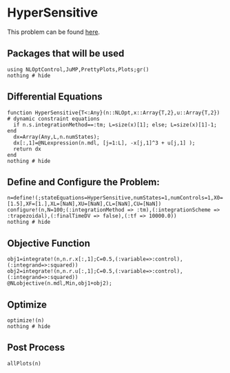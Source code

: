 # HyperSensitive

This problem can be found [here](http://www.gpops2.com/Examples/Brachistochrone.html).


## Packages that will be used

```@example HyperSensitive
using NLOptControl,JuMP,PrettyPlots,Plots;gr()
nothing # hide
```

## Differential Equations

```@example HyperSensitive
function HyperSensitive{T<:Any}(n::NLOpt,x::Array{T,2},u::Array{T,2}) # dynamic constraint equations
  if n.s.integrationMethod==:tm; L=size(x)[1]; else; L=size(x)[1]-1; end
  dx=Array(Any,L,n.numStates);
  dx[:,1]=@NLexpression(n.mdl, [j=1:L], -x[j,1]^3 + u[j,1] );
  return dx
end
nothing # hide
```

## Define and Configure the Problem:
```@example HyperSensitive
n=define!(;stateEquations=HyperSensitive,numStates=1,numControls=1,X0=[1.5],XF=[1.],XL=[NaN],XU=[NaN],CL=[NaN],CU=[NaN])
configure!(n,N=100;(:integrationMethod => :tm),(:integrationScheme => :trapezoidal),(:finalTimeDV => false),(:tf => 10000.0))
nothing # hide
```

## Objective Function
```@example HyperSensitive
obj1=integrate!(n,n.r.x[:,1];C=0.5,(:variable=>:control),(:integrand=>:squared))
obj2=integrate!(n,n.r.u[:,1];C=0.5,(:variable=>:control),(:integrand=>:squared))
@NLobjective(n.mdl,Min,obj1+obj2);
```

## Optimize
```@example HyperSensitive
optimize!(n)
nothing # hide
```
## Post Process
```@example HyperSensitive
allPlots(n)
```
